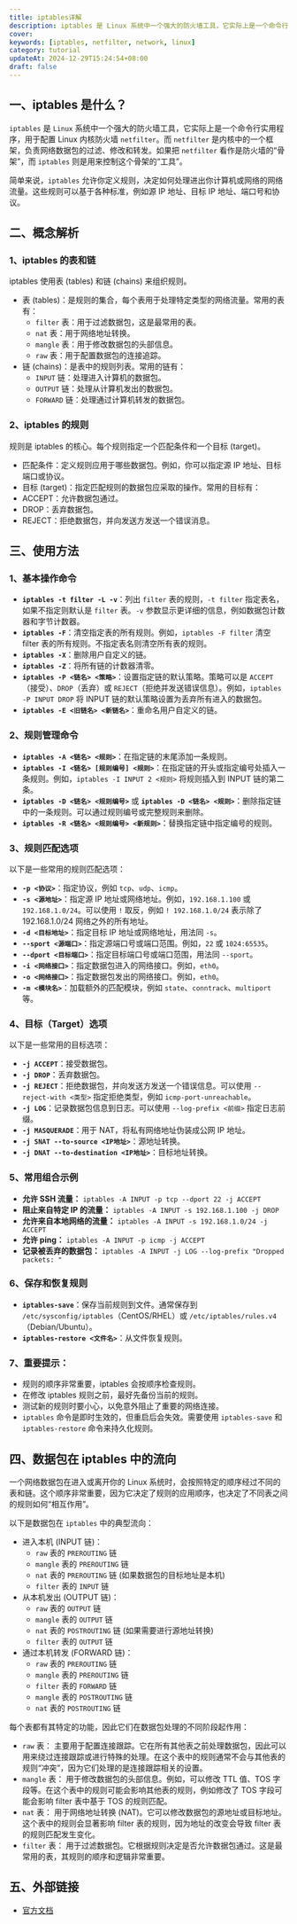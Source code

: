 ```yaml
---
title: iptables详解
description: iptables 是 Linux 系统中一个强大的防火墙工具，它实际上是一个命令行实用程序，用于配置 Linux 内核防火墙 netfilter
cover:
keywords: [iptables, netfilter, network, linux]
category: tutorial
updateAt: 2024-12-29T15:24:54+08:00
draft: false
---
```


## 一、iptables 是什么？

`iptables` 是 `Linux` 系统中一个强大的防火墙工具，它实际上是一个命令行实用程序，用于配置 Linux 内核防火墙 `netfilter`。而 `netfilter` 是内核中的一个框架，负责网络数据包的过滤、修改和转发。如果把 `netfilter` 看作是防火墙的“骨架”，而 `iptables` 则是用来控制这个骨架的“工具”。

简单来说，`iptables` 允许你定义规则，决定如何处理进出你计算机或网络的网络流量。这些规则可以基于各种标准，例如源 IP 地址、目标 IP 地址、端口号和协议。

## 二、概念解析

### 1、iptables 的表和链

iptables 使用表 (tables) 和链 (chains) 来组织规则。

- 表 (tables)：是规则的集合，每个表用于处理特定类型的网络流量。常用的表有：
  - `filter` 表：用于过滤数据包，这是最常用的表。
  - `nat` 表：用于网络地址转换。
  - `mangle` 表：用于修改数据包的头部信息。
  - `raw` 表：用于配置数据包的连接追踪。
- 链 (chains)：是表中的规则列表。常用的链有：
  - `INPUT` 链：处理进入计算机的数据包。
  - `OUTPUT` 链：处理从计算机发出的数据包。
  - `FORWARD` 链：处理通过计算机转发的数据包。

### 2、iptables 的规则

规则是 iptables 的核心。每个规则指定一个匹配条件和一个目标 (target)。

- 匹配条件：定义规则应用于哪些数据包。例如，你可以指定源 IP 地址、目标端口或协议。
- 目标 (target)：指定匹配规则的数据包应采取的操作。常用的目标有：
- ACCEPT：允许数据包通过。
- DROP：丢弃数据包。
- REJECT：拒绝数据包，并向发送方发送一个错误消息。

## 三、使用方法

### 1、基本操作命令

- **`iptables -t filter -L -v`**：列出 `filter` 表的规则，`-t filter` 指定表名，如果不指定则默认是 `filter` 表。`-v` 参数显示更详细的信息，例如数据包计数器和字节计数器。
- **`iptables -F`**：清空指定表的所有规则。例如，`iptables -F filter` 清空 filter 表的所有规则。不指定表名则清空所有表的规则。
- **`iptables -X`**：删除用户自定义的链。
- **`iptables -Z`**：将所有链的计数器清零。
- **`iptables -P <链名> <策略>`**：设置指定链的默认策略。策略可以是 `ACCEPT`（接受）、`DROP`（丢弃）或 `REJECT`（拒绝并发送错误信息）。例如，`iptables -P INPUT DROP` 将 INPUT 链的默认策略设置为丢弃所有进入的数据包。
- **`iptables -E <旧链名> <新链名>`**：重命名用户自定义的链。

### 2、规则管理命令

- **`iptables -A <链名> <规则>`**：在指定链的末尾添加一条规则。
- **`iptables -I <链名> [规则编号] <规则>`**：在指定链的开头或指定编号处插入一条规则。例如，`iptables -I INPUT 2 <规则>` 将规则插入到 INPUT 链的第二条。
- **`iptables -D <链名> <规则编号>`** 或 **`iptables -D <链名> <规则>`**：删除指定链中的一条规则。可以通过规则编号或完整规则来删除。
- **`iptables -R <链名> <规则编号> <新规则>`**：替换指定链中指定编号的规则。

### 3、规则匹配选项

以下是一些常用的规则匹配选项：

- **`-p <协议>`**：指定协议，例如 `tcp`、`udp`、`icmp`。
- **`-s <源地址>`**：指定源 IP 地址或网络地址。例如，`192.168.1.100` 或 `192.168.1.0/24`。可以使用 `!` 取反，例如 `! 192.168.1.0/24` 表示除了 192.168.1.0/24 网络之外的所有地址。
- **`-d <目标地址>`**：指定目标 IP 地址或网络地址，用法同 `-s`。
- **`--sport <源端口>`**：指定源端口号或端口范围。例如，`22` 或 `1024:65535`。
- **`--dport <目标端口>`**：指定目标端口号或端口范围，用法同 `--sport`。
- **`-i <网络接口>`**：指定数据包进入的网络接口。例如，`eth0`。
- **`-o <网络接口>`**：指定数据包发出的网络接口。例如，`eth0`。
- **`-m <模块名>`**：加载额外的匹配模块，例如 `state`、`conntrack`、`multiport` 等。

### 4、目标（Target）选项

以下是一些常用的目标选项：

- **`-j ACCEPT`**：接受数据包。
- **`-j DROP`**：丢弃数据包。
- **`-j REJECT`**：拒绝数据包，并向发送方发送一个错误信息。可以使用 `--reject-with <类型>` 指定拒绝类型，例如 `icmp-port-unreachable`。
- **`-j LOG`**：记录数据包信息到日志。可以使用 `--log-prefix <前缀>` 指定日志前缀。
- **`-j MASQUERADE`**：用于 NAT，将私有网络地址伪装成公网 IP 地址。
- **`-j SNAT --to-source <IP地址>`**：源地址转换。
- **`-j DNAT --to-destination <IP地址>`**：目标地址转换。

### 5、常用组合示例

- **允许 SSH 流量：** `iptables -A INPUT -p tcp --dport 22 -j ACCEPT`
- **阻止来自特定 IP 的流量：** `iptables -A INPUT -s 192.168.1.100 -j DROP`
- **允许来自本地网络的流量：** `iptables -A INPUT -s 192.168.1.0/24 -j ACCEPT`
- **允许 ping：** `iptables -A INPUT -p icmp -j ACCEPT`
- **记录被丢弃的数据包：** `iptables -A INPUT -j LOG --log-prefix "Dropped packets: "`

### 6、保存和恢复规则

- **`iptables-save`**：保存当前规则到文件。通常保存到 `/etc/sysconfig/iptables`（CentOS/RHEL）或 `/etc/iptables/rules.v4`（Debian/Ubuntu）。
- **`iptables-restore <文件名>`**：从文件恢复规则。

### 7、**重要提示：**

- 规则的顺序非常重要，iptables 会按顺序检查规则。
- 在修改 iptables 规则之前，最好先备份当前的规则。
- 测试新的规则时要小心，以免意外阻止了重要的网络连接。
- `iptables` 命令是即时生效的，但重启后会失效。需要使用 `iptables-save` 和 `iptables-restore` 命令来持久化规则。

## 四、数据包在 iptables 中的流向

一个网络数据包在进入或离开你的 Linux 系统时，会按照特定的顺序经过不同的表和链。这个顺序非常重要，因为它决定了规则的应用顺序，也决定了不同表之间的规则如何“相互作用”。

以下是数据包在 `iptables` 中的典型流向：

- 进入本机 (INPUT 链)：
  - `raw` 表的 `PREROUTING` 链
  - `mangle` 表的 `PREROUTING` 链
  - `nat` 表的 `PREROUTING` 链 (如果数据包的目标地址是本机)
  - `filter` 表的 `INPUT` 链
- 从本机发出 (OUTPUT 链)：
  - `raw` 表的 `OUTPUT` 链
  - `mangle` 表的 `OUTPUT` 链
  - `nat` 表的 `POSTROUTING` 链 (如果需要进行源地址转换)
  - `filter` 表的 `OUTPUT` 链
- 通过本机转发 (FORWARD 链)：
  - `raw` 表的 `PREROUTING` 链
  - `mangle` 表的 `PREROUTING` 链
  - `filter` 表的 `FORWARD` 链
  - `mangle` 表的 `POSTROUTING` 链
  - `nat` 表的 `POSTROUTING` 链

每个表都有其特定的功能，因此它们在数据包处理的不同阶段起作用：

- `raw` 表： 主要用于配置连接跟踪。它在所有其他表之前处理数据包，因此可以用来绕过连接跟踪或进行特殊的处理。在这个表中的规则通常不会与其他表的规则“冲突”，因为它们处理的是连接跟踪相关的设置。
- `mangle` 表： 用于修改数据包的头部信息。例如，可以修改 TTL 值、TOS 字段等。在这个表中的规则可能会影响其他表的规则，例如修改了 TOS 字段可能会影响 filter 表中基于 TOS 的规则匹配。
- `nat` 表： 用于网络地址转换 (NAT)。它可以修改数据包的源地址或目标地址。这个表中的规则会显著影响 filter 表的规则，因为地址的改变会导致 filter 表的规则匹配发生变化。
- `filter` 表： 用于过滤数据包。它根据规则决定是否允许数据包通过。这是最常用的表，其规则的顺序和逻辑非常重要。

## 五、外部链接

- [官方文档](https://www.netfilter.org/projects/iptables/index.html)

